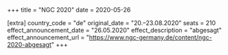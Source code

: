 +++
title = "NGC 2020"
date = 2020-05-26

[extra]
country_code = "de"
original_date = "20.–23.08.2020"
seats = 210
effect_announcement_date = "26.05.2020"
effect_description = "abgesagt"
effect_announcement_url = "https://www.ngc-germany.de/content/ngc-2020-abgesagt"
+++
